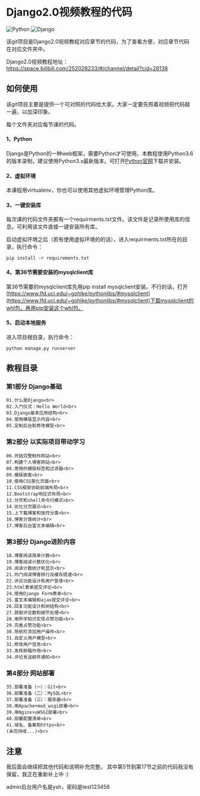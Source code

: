 # Django2.0视频教程的代码
![Python](https://img.shields.io/badge/Python-3.x-519dd9.svg)
![Django](https://img.shields.io/badge/Django-2.x-519dd9.svg)

该git项目是Django2.0视频教程对应章节的代码，为了查看方便，对应章节代码在对应文件夹中。

Django2.0视频教程地址：https://space.bilibili.com/252028233/#/channel/detail?cid=28138

## 如何使用
该git项目主要是提供一个可对照的代码给大家。大家一定要先照着视频把代码敲一遍，以加深印象。

每个文件夹对应每节课的代码。

#### 1、Python
Django是Python的一种web框架，需要Python才可使用。本教程使用Python3.6的版本录制，建议使用Python3.x最新版本。可打开[Python官网](https://www.python.org/downloads/)下载并安装。

#### 2、虚拟环境
本课程用virtualenv，你也可以使用其他虚拟环境管理Python库。

#### 3、一键安装库
每次课的代码文件夹都有一个requirments.txt文件。该文件是记录所使用库的信息。可利用该文件直接一键安装所有库。

启动虚拟环境之后（若有使用虚拟环境的的话），进入requirments.txt所在的目录，执行命令：

```pip install -r requirements.txt```

#### 4、第36节需要安装的mysqlclient库
第36节需要的mysqlclient库先用pip install mysqlclient安装。不行的话，打开[https://www.lfd.uci.edu/~gohlke/pythonlibs/#mysqlclient](https://www.lfd.uci.edu/~gohlke/pythonlibs/#mysqlclient)下载mysqlclient的whl包，再用pip安装这个whl包。

#### 5、启动本地服务
进入项目根目录，执行命令：

```python manage.py runserver```

## 教程目录
### 第1部分 Django基础
    01.什么是Django<br>
    02.入门仪式：Hello World<br>
    03.Django基本应用结构<br>
    04.使用模版显示内容<br>
    05.定制后台和修改模型<br>


### 第2部分 以实际项目带动学习
    06.开始完整制作网站<br>
    07.构建个人博客网站<br>
    08.常用的模版标签和过滤器<br>
    09.模版嵌套<br>
    10.使用CSS美化页面<br>
    11.CSS框架协助前端布局<br>
    12.Bootstrap响应式布局<br>
    13.分页和shell命令行模式<br>
    14.优化分页展示<br>
    15.上下篇博客和按月分类<br>
    16.博客分类统计<br>
    17.博客后台富文本编辑<br>


### 第3部分 Django进阶内容
    18.博客阅读简单计数<br>
    19.博客阅读计数优化<br>
    20.阅读计数统计和显示<br>
    21.热门阅读博客排行及缓存提速<br>
    22.评论功能设计和用户登录<br>
    23.html表单提交评论<br>
    24.使用Django Form表单<br>
    25.富文本编辑和ajax提交评论<br>
    26.回复功能设计和树结构<br>
    27.获取评论数和细节处理<br>
    28.用所学知识实现点赞功能<br>
    29.完善点赞功能<br>
    30.导航栏添加用户操作<br>
    31.自定义用户模型<br>
    32.修改用户信息<br>
    33.发挥邮箱作用<br>
    34.评论发送邮件通知<br>


### 第4部分 网站部署
    35.部署准备（一）：Git<br>
    36.部署准备（二）：MySQL<br>
    37.部署准备（三）：服务器<br>
    38.用Apache+mod_wsgi部署<br>
    39.用Nginx+uWSGI部署<br>
    40.部署配置清单<br>
    41.域名、备案和https<br>
    (未完待续...)<br>

## 注意
我后面会继续把其他代码和说明补充完整。
其中第5节到第17节之前的代码我没有保留，我正在重新补上中 :)

admin后台用户名是ysh，密码是test123456
